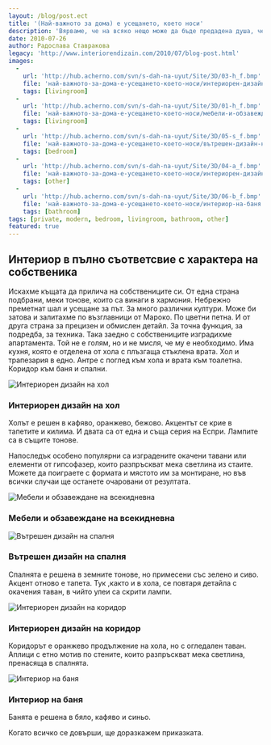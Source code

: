 ```yaml
---
layout: /blog/post.ect
title: '(Най-важното за дома) е усещането, което носи'
description: 'Вярваме, че на всяко нещо може да бъде предадена душа, че всяко нещо може да носи частица от това, което е вложено в него. Вярваме и че жилищата отразяват душите на собствениците си или поне така ни се иска. Да успеем да направим поне едно такова, за нас ще е огромно удоволствие. '
date: 2010-07-26
author: Радослава Ставракова
legacy: 'http://www.interiorendizain.com/2010/07/blog-post.html'
images:
  -
    url: 'http://hub.acherno.com/svn/s-dah-na-uyut/Site/3D/03-h_f.bmp'
    file: 'най-важното-за-дома-е-усещането-което-носи/интериорен-дизайн-на-хол.jpg'
    tags: [livingroom]
  -
    url: 'http://hub.acherno.com/svn/s-dah-na-uyut/Site/3D/01-h_f.bmp'
    file: 'най-важното-за-дома-е-усещането-което-носи/мебели-и-обзавеждане-на-всекидневна.jpg'
    tags: [livingroom]
  -
    url: 'http://hub.acherno.com/svn/s-dah-na-uyut/Site/3D/05-s_f.bmp'
    file: 'най-важното-за-дома-е-усещането-което-носи/вътрешен-дизайн-на-спалня.jpg'
    tags: [bedroom]
  -
    url: 'http://hub.acherno.com/svn/s-dah-na-uyut/Site/3D/04-a_f.bmp'
    file: 'най-важното-за-дома-е-усещането-което-носи/интериорен-дизайн-на-коридор.jpg'
    tags: [other]
  -
    url: 'http://hub.acherno.com/svn/s-dah-na-uyut/Site/3D/06-b_f.bmp'
    file: 'най-важното-за-дома-е-усещането-което-носи/интериор-на-баня.jpg'
    tags: [bathroom]
tags: [private, modern, bedroom, livingroom, bathroom, other]
featured: true
---
```

## **Интериор в пълно съответсвие** с  характера на собственика
Искахме къщата да прилича на собствениците си. От една страна подбрани, меки тонове, които са винаги в хармония. Небрежно преметнат шал и усещане за път. За много различни култури. Може би затова и залитахме по възглавници от Мароко. По цветни петна. И от друга страна за прецизен и обмислен детайл. За точна функция, за подредба, за техника. Така заедно с собствениците изградихме апартамента. Той не е голям, но и не мисля, че му е необходимо. Има кухня, която е отделена от хола с плъзгаща стъклена врата. Хол и трапезария в едно. Антре с поглед към хола и врата към тоалетна. Коридор към баня и спални.

![Интериорен дизайн на хол](най-важното-за-дома-е-усещането-което-носи/интериорен-дизайн-на-хол.jpg)
### Интериорен дизайн на **хол**

Холът е решен в кафяво, оранжево, бежово. Акцентът се крие в тапетите и килима. И двата са от една и съща серия на Еспри. Лампите са в същите тонове.

Напоследък особено популярни са изградените окачени тавани или елементи от гипсофазер, които разпръскват мека светлина из стаите. Можете да поиграете с формата и мястото им за монтиране, но във всички случаи ще останете очаровани от резултата.

![Мебели и обзавеждане на всекидневна](най-важното-за-дома-е-усещането-което-носи/мебели-и-обзавеждане-на-всекидневна.jpg)
### Мебели и обзавеждане на **всекидневна**

![Вътрешен дизайн на спалня](най-важното-за-дома-е-усещането-което-носи/вътрешен-дизайн-на-спалня.jpg)
### Вътрешен дизайн на **спалня**

Спалнята е решена в земните тонове, но примесени със зелено и сиво. Акцент отново е тапета. Тук ,както и в хола, се повтаря детайла с окачения таван, в чийто улеи са скрити лампи. 

![Интериорен дизайн на коридор](най-важното-за-дома-е-усещането-което-носи/интериорен-дизайн-на-коридор.jpg)
### Интериорен дизайн на **коридор**

Коридорът е оранжево продължение на хола, но с огледален таван. Аплици с етно мотив по стените, които разпръскват мека светлина, пренасяща в спалнята.

![Интериор на баня](най-важното-за-дома-е-усещането-което-носи/интериор-на-баня.jpg)
### Интериор на **баня**

Банята е решена в бяло, кафяво и синьо.

Когато всичко се довърши, ще доразкажем приказката.

